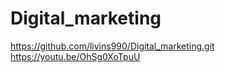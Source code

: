 # Digital_marketing
https://github.com/livins990/Digital_marketing.git
https://youtu.be/OhSg0XoTpuU

